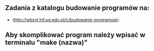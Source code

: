 ## Zadania z katalogu budowanie programów na:

* (http://wbzyl.inf.ug.edu.pl/c/budowanie-programow).

## Aby skomplikować program należy wpisać w terminalu "make (nazwa)"

